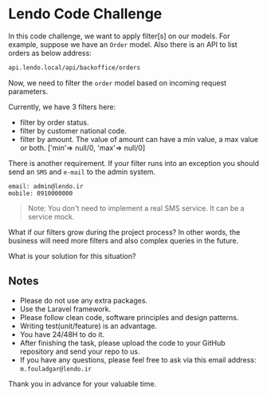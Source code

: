 # Lendo Code Challenge
In this code challenge, we want to apply filter[s] on our models.
For example, suppose we have an `Order` model. Also there is an API to list orders as below address:

```sh
api.lendo.local/api/backoffice/orders
```
Now, we need to filter the `order` model based on incoming request parameters.

Currently, we have 3 filters here:

- filter by order status.
- filter by customer national code.
- filter by amount. The value of amount can have a min value, a max value or both. 
  ['min'=> null/0, 'max'=> null/0]

There is another requirement. If your filter runs into an exception you should send an `SMS` and `e-mail` to the admin system.
```
email: admin@lendo.ir
mobile: 0910000000
```
> Note: You don't need to implement a real SMS service. It can be a service mock.


What if our filters grow during the project process?
In other words, the business will need more filters and also complex queries in the future.

What is your solution for this situation?


## Notes
- Please do not use any extra packages.
- Use the Laravel framework.
- Please follow clean code, software principles and design patterns.
- Writing test(unit/feature) is an advantage.
- You have 24/48H to do it.
- After finishing the task, please upload the code to your GitHub repository and send your repo to us.
- If you have any questions, please feel free to ask via this email address: `m.fouladgar@lendo.ir`

Thank you in advance for your valuable time.
